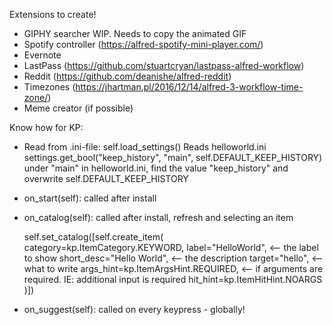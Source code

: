 Extensions to create!
- GIPHY searcher
    WIP. Needs to copy the animated GIF
- Spotify controller (https://alfred-spotify-mini-player.com/)
- Evernote
- LastPass (https://github.com/stuartcryan/lastpass-alfred-workflow)
- Reddit (https://github.com/deanishe/alfred-reddit)
- Timezones (https://jhartman.pl/2016/12/14/alfred-3-workflow-time-zone/)
- Meme creator (if possible)

Know how for KP:
- Read from .ini-file:
 self.load_settings()
 Reads helloworld.ini
 settings.get_bool("keep_history", "main", self.DEFAULT_KEEP_HISTORY)
 under "main" in helloworld.ini, find the value "keep_history" and overwrite self.DEFAULT_KEEP_HISTORY

- on_start(self):
  called after install

- on_catalog(self):
  called after install, refresh and selecting an item

  self.set_catalog([self.create_item(
            category=kp.ItemCategory.KEYWORD,
            label="HelloWorld", <-- the label to show
            short_desc="Hello World", <-- the description
            target="hello", <-- what to write
            args_hint=kp.ItemArgsHint.REQUIRED, <-- if arguments are required. IE: additional input is required
            hit_hint=kp.ItemHitHint.NOARGS
        )])

- on_suggest(self):
  called on every keypress - globally!